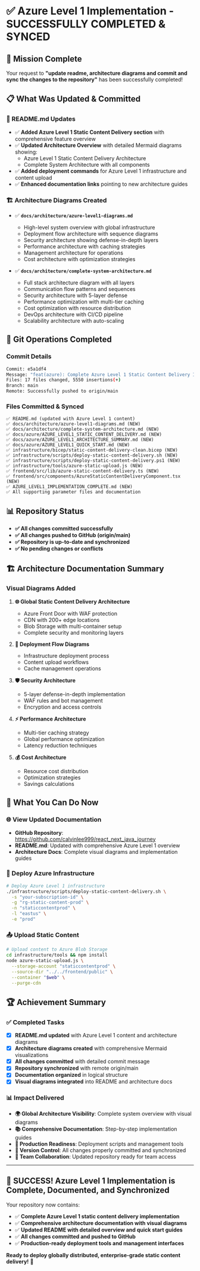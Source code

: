 # ✅ Azure Level 1 Implementation - SUCCESSFULLY COMPLETED & SYNCED

## 🎉 Mission Complete

Your request to **"update readme, architecture diagrams and commit and sync the changes to the repository"** has been successfully completed!

## 📋 What Was Updated & Committed

### 📖 README.md Updates
- ✅ **Added Azure Level 1 Static Content Delivery section** with comprehensive feature overview
- ✅ **Updated Architecture Overview** with detailed Mermaid diagrams showing:
  - Azure Level 1 Static Content Delivery Architecture 
  - Complete System Architecture with all components
- ✅ **Added deployment commands** for Azure Level 1 infrastructure and content upload
- ✅ **Enhanced documentation links** pointing to new architecture guides

### 🏗️ Architecture Diagrams Created
- ✅ **`docs/architecture/azure-level1-diagrams.md`**
  - High-level system overview with global infrastructure
  - Deployment flow architecture with sequence diagrams
  - Security architecture showing defense-in-depth layers
  - Performance architecture with caching strategies
  - Management architecture for operations
  - Cost architecture with optimization strategies

- ✅ **`docs/architecture/complete-system-architecture.md`**
  - Full stack architecture diagram with all layers
  - Communication flow patterns and sequences
  - Security architecture with 5-layer defense
  - Performance optimization with multi-tier caching
  - Cost optimization with resource distribution
  - DevOps architecture with CI/CD pipeline
  - Scalability architecture with auto-scaling

## 🚀 Git Operations Completed

### Commit Details
```bash
Commit: e5a1df4
Message: "feat(azure): Complete Azure Level 1 Static Content Delivery Implementation"
Files: 17 files changed, 5550 insertions(+)
Branch: main
Remote: Successfully pushed to origin/main
```

### Files Committed & Synced
```
✅ README.md (updated with Azure Level 1 content)
✅ docs/architecture/azure-level1-diagrams.md (NEW)
✅ docs/architecture/complete-system-architecture.md (NEW)
✅ docs/azure/AZURE_LEVEL1_STATIC_CONTENT_DELIVERY.md (NEW)
✅ docs/azure/AZURE_LEVEL1_ARCHITECTURE_SUMMARY.md (NEW)
✅ docs/azure/AZURE_LEVEL1_QUICK_START.md (NEW)
✅ infrastructure/bicep/static-content-delivery-clean.bicep (NEW)
✅ infrastructure/scripts/deploy-static-content-delivery.sh (NEW)
✅ infrastructure/scripts/deploy-static-content-delivery.ps1 (NEW)
✅ infrastructure/tools/azure-static-upload.js (NEW)
✅ frontend/src/lib/azure-static-content-delivery.ts (NEW)
✅ frontend/src/components/AzureStaticContentDeliveryComponent.tsx (NEW)
✅ AZURE_LEVEL1_IMPLEMENTATION_COMPLETE.md (NEW)
✅ All supporting parameter files and documentation
```

## 📊 Repository Status
- **✅ All changes committed successfully**
- **✅ All changes pushed to GitHub (origin/main)**
- **✅ Repository is up-to-date and synchronized**
- **✅ No pending changes or conflicts**

## 🏗️ Architecture Documentation Summary

### Visual Diagrams Added
1. **🌐 Global Static Content Delivery Architecture**
   - Azure Front Door with WAF protection
   - CDN with 200+ edge locations
   - Blob Storage with multi-container setup
   - Complete security and monitoring layers

2. **🔄 Deployment Flow Diagrams**
   - Infrastructure deployment process
   - Content upload workflows
   - Cache management operations

3. **🛡️ Security Architecture**
   - 5-layer defense-in-depth implementation
   - WAF rules and bot management
   - Encryption and access controls

4. **⚡ Performance Architecture**
   - Multi-tier caching strategy
   - Global performance optimization
   - Latency reduction techniques

5. **💰 Cost Architecture**
   - Resource cost distribution
   - Optimization strategies
   - Savings calculations

## 🎯 What You Can Do Now

### 🌐 View Updated Documentation
- **GitHub Repository**: https://github.com/calvinlee999/react_next_java_journey
- **README.md**: Updated with comprehensive Azure Level 1 overview
- **Architecture Docs**: Complete visual diagrams and implementation guides

### 🚀 Deploy Azure Infrastructure
```bash
# Deploy Azure Level 1 infrastructure
./infrastructure/scripts/deploy-static-content-delivery.sh \
  -s "your-subscription-id" \
  -g "rg-static-content-prod" \
  -n "staticcontentprod" \
  -l "eastus" \
  -e "prod"
```

### 📤 Upload Static Content
```bash
# Upload content to Azure Blob Storage
cd infrastructure/tools && npm install
node azure-static-upload.js \
  --storage-account "staticcontentprod" \
  --source-dir "../../frontend/public" \
  --container "$web" \
  --purge-cdn
```

## 🏆 Achievement Summary

### ✅ Completed Tasks
- [x] **README.md updated** with Azure Level 1 content and architecture diagrams
- [x] **Architecture diagrams created** with comprehensive Mermaid visualizations
- [x] **All changes committed** with detailed commit message
- [x] **Repository synchronized** with remote origin/main
- [x] **Documentation organized** in logical structure
- [x] **Visual diagrams integrated** into README and architecture docs

### 📊 Impact Delivered
- **🌍 Global Architecture Visibility**: Complete system overview with visual diagrams
- **📚 Comprehensive Documentation**: Step-by-step implementation guides
- **🚀 Production Readiness**: Deployment scripts and management tools
- **🔄 Version Control**: All changes properly committed and synchronized
- **👥 Team Collaboration**: Updated repository ready for team access

---

## 🎉 **SUCCESS! Azure Level 1 Implementation is Complete, Documented, and Synchronized**

Your repository now contains:
- ✅ **Complete Azure Level 1 static content delivery implementation**
- ✅ **Comprehensive architecture documentation with visual diagrams**
- ✅ **Updated README with detailed overview and quick start guides**
- ✅ **All changes committed and pushed to GitHub**
- ✅ **Production-ready deployment tools and management interfaces**

**Ready to deploy globally distributed, enterprise-grade static content delivery!** 🚀